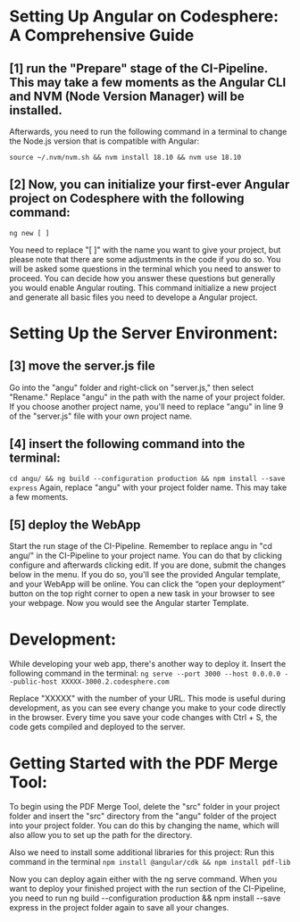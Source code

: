 # Setting Up Angular on Codesphere: A Comprehensive Guide


## [1] run the "Prepare" stage of the CI-Pipeline. This may take a few moments as the Angular CLI and NVM (Node Version Manager) will be installed.



Afterwards, you need to run the following command in a terminal to change the Node.js version that is compatible with Angular:

```
source ~/.nvm/nvm.sh && nvm install 18.10 && nvm use 18.10
```


## [2] Now, you can initialize your first-ever Angular project on Codesphere with the following command:

```ng new [ ]```

You need to replace "[ ]" with the name you want to give your project, but please note that there are some adjustments in the code if you do so.
You will be asked some questions in the terminal which you need to answer to proceed. You can decide how you answer these questions but generally you would enable Angular routing.
This command initialize a new project and generate all basic files you need to develope a Angular project.



# Setting Up the Server Environment:

## [3] move the server.js file
Go into the "angu" folder and right-click on "server.js," then select "Rename." Replace "angu" in the path with the name of your project folder. 
If you choose another project name, you'll need to replace "angu" in line 9 of the "server.js" file with your own project name.




## [4] insert the following command into the terminal:

```cd angu/ && ng build --configuration production && npm install --save express```
Again, replace "angu" with your project folder name. This may take a few moments. 


## [5] deploy the WebApp
Start the run stage of the CI-Pipeline. Remember to replace angu in "cd angu/" in the CI-Pipeline to your project name. You can do that by clicking configure and afterwards clicking edit. If you are done, submit the changes below in the menu.
If you do so, you'll see the provided Angular template, and your WebApp will be online. You can click the “open your deployment” button on the top right corner to open a new task in your browser to see your webpage. Now you would see the Angular starter Template.


# Development:

While developing your web app, there's another way to deploy it. Insert the following command in the terminal:
```ng serve --port 3000 --host 0.0.0.0 --public-host XXXXX-3000.2.codesphere.com```

Replace "XXXXX" with the number of your URL. This mode is useful during development, as you can see every change you make to your code directly in the browser. Every time you save your code changes with Ctrl + S, the code gets compiled and deployed to the server.



# Getting Started with the PDF Merge Tool:

To begin using the PDF Merge Tool, delete the "src" folder in your project folder and insert the "src" directory from the "angu" folder of the project into your project folder. You can do this by changing the name, which will also allow you to set up the path for the directory.

Also we need to install some additional libraries for this project:
Run this command in the terminal 
```npm install @angular/cdk && npm install pdf-lib```


Now you can deploy again either with the ng serve command. When you want to deploy your finished project with the run section of the CI-Pipeline, you need to run ng build --configuration production && npm install --save express in the project folder again to save all your changes.





